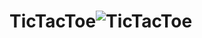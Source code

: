 # TicTacToe![TicTacToe](https://user-images.githubusercontent.com/97960285/155549609-8375a037-09c0-41e9-a30f-d0ac5de65764.png)
